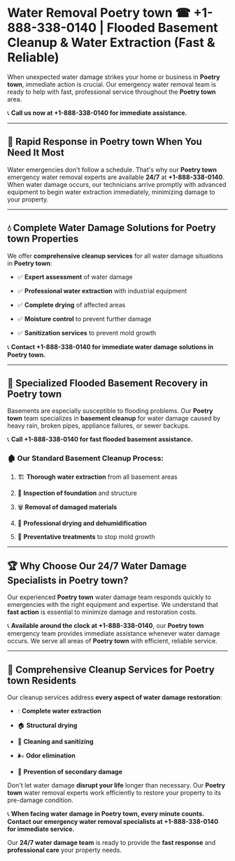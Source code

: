 # Water Removal Poetry town ☎ +1-888-338-0140 | Flooded Basement Cleanup & Water Extraction (Fast & Reliable)

When unexpected water damage strikes your home or business in **Poetry town**, immediate action is crucial. Our emergency water removal team is ready to help with fast, professional service throughout the **Poetry town** area. 

📞 **Call us now at +1-888-338-0140 for immediate assistance.**
---
## 🚀 Rapid Response in Poetry town When You Need It Most
Water emergencies don't follow a schedule. That's why our **Poetry town** emergency water removal experts are available **24/7** at **+1-888-338-0140**. When water damage occurs, our technicians arrive promptly with advanced equipment to begin water extraction immediately, minimizing damage to your property.
---
## 💧 Complete Water Damage Solutions for Poetry town Properties
We offer **comprehensive cleanup services** for all water damage situations in **Poetry town**:
- ✅ **Expert assessment** of water damage  
- ✅ **Professional water extraction** with industrial equipment  
- ✅ **Complete drying** of affected areas  
- ✅ **Moisture control** to prevent further damage  
- ✅ **Sanitization services** to prevent mold growth  
📞 **Contact +1-888-338-0140 for immediate water damage solutions in Poetry town.**
---
## 🌊 Specialized Flooded Basement Recovery in Poetry town
Basements are especially susceptible to flooding problems. Our **Poetry town** team specializes in **basement cleanup** for water damage caused by heavy rain, broken pipes, appliance failures, or sewer backups. 
📞 **Call +1-888-338-0140 for fast flooded basement assistance.**
### 🏚️ Our Standard Basement Cleanup Process:
1. 🏗️ **Thorough water extraction** from all basement areas  
2. 🔎 **Inspection of foundation** and structure  
3. 🗑️ **Removal of damaged materials**  
4. 💨 **Professional drying and dehumidification**  
5. 🚫 **Preventative treatments** to stop mold growth  
---
## 🏆 Why Choose Our 24/7 Water Damage Specialists in Poetry town?
Our experienced **Poetry town** water damage team responds quickly to emergencies with the right equipment and expertise. We understand that **fast action** is essential to minimize damage and restoration costs.
📞 **Available around the clock at +1-888-338-0140**, our **Poetry town** emergency team provides immediate assistance whenever water damage occurs. We serve all areas of **Poetry town** with efficient, reliable service.
---
## 🧹 Comprehensive Cleanup Services for Poetry town Residents
Our cleanup services address **every aspect of water damage restoration**:
- 💧 **Complete water extraction**  
- 🏠 **Structural drying**  
- 🧼 **Cleaning and sanitizing**  
- 🌬️ **Odor elimination**  
- 🚫 **Prevention of secondary damage**  
Don't let water damage **disrupt your life** longer than necessary. Our **Poetry town** water removal experts work efficiently to restore your property to its pre-damage condition.
📞 **When facing water damage in Poetry town, every minute counts. Contact our emergency water removal specialists at +1-888-338-0140 for immediate service.**
Our **24/7 water damage team** is ready to provide the **fast response** and **professional care** your property needs.
